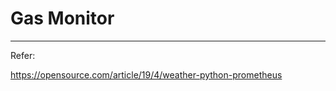 # Gas Monitor

---

Refer:

https://opensource.com/article/19/4/weather-python-prometheus

<!-- https://api.weather.gov/gridpoints/RAH/73,57/forecast/hourly -->